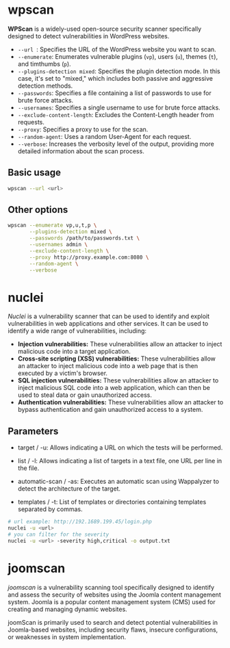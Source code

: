 # wpscan
**WPScan** is a widely-used open-source security scanner specifically designed to detect vulnerabilities in WordPress websites.
- `--url `: Specifies the URL of the WordPress website you want to scan.
- `--enumerate`: Enumerates vulnerable plugins (`vp`), users (`u`), themes (`t`), and timthumbs (`p`).
- `--plugins-detection mixed`: Specifies the plugin detection mode. In this case, it's set to "mixed," which includes both passive and aggressive detection methods.
- `--passwords`: Specifies a file containing a list of passwords to use for brute force attacks.
- `--usernames`: Specifies a single username to use for brute force attacks.
- `--exclude-content-length`: Excludes the Content-Length header from requests.
- `--proxy`: Specifies a proxy to use for the scan.
- `--random-agent`: Uses a random User-Agent for each request.
- `--verbose`: Increases the verbosity level of the output, providing more detailed information about the scan process.
## Basic usage
```bash
wpscan --url <url>
```
## Other options
```bash
wpscan --enumerate vp,u,t,p \
       --plugins-detection mixed \
       --passwords /path/to/passwords.txt \
       --usernames admin \
       --exclude-content-length \
       --proxy http://proxy.example.com:8080 \
       --random-agent \
       --verbose
```

# nuclei
*Nuclei* is a vulnerability scanner that can be used to identify and exploit vulnerabilities in web applications and other services.
It can be used to identify a wide range of vulnerabilities, including:

- **Injection vulnerabilities:** These vulnerabilities allow an attacker to inject malicious code into a target application.
- **Cross-site scripting (XSS) vulnerabilities:** These vulnerabilities allow an attacker to inject malicious code into a web page that is then executed by a victim's browser.
- **SQL injection vulnerabilities:** These vulnerabilities allow an attacker to inject malicious SQL code into a web application, which can then be used to steal data or gain unauthorized access.
- **Authentication vulnerabilities:** These vulnerabilities allow an attacker to bypass authentication and gain unauthorized access to a system.
## Parameters
- target / -u: Allows indicating a URL on which the tests will be performed.

- list / -l: Allows indicating a list of targets in a text file, one URL per line in the file.

- automatic-scan / -as: Executes an automatic scan using Wappalyzer to detect the architecture of the target.

- templates / -t: List of templates or directories containing templates separated by commas.
```bash
# url example: http://192.1689.199.45/login.php
nuclei -u <url> 
# you can filter for the severity
nuclei -u <url> -severity high,critical -o output.txt
```


# joomscan
*joomscan* is a vulnerability scanning tool specifically designed to identify and assess the security of websites using the Joomla content management system. Joomla is a popular content management system (CMS) used for creating and managing dynamic websites.

joomScan is primarily used to search and detect potential vulnerabilities in Joomla-based websites, including security flaws, insecure configurations, or weaknesses in system implementation.

